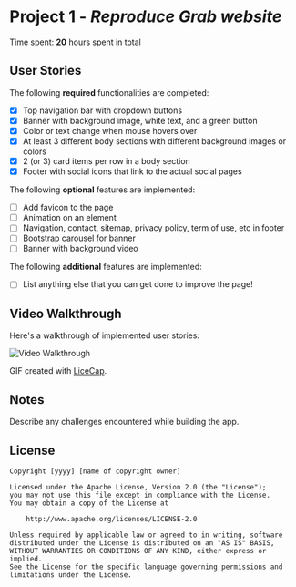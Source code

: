# Project 1 - *Reproduce Grab website*

Time spent: **20** hours spent in total

## User Stories

The following **required** functionalities are completed:

* [X] Top navigation bar with dropdown buttons
* [X] Banner with background image, white text, and a green button
* [X] Color or text change when mouse hovers over
* [X] At least 3 different body sections with different background images or colors
* [X] 2 (or 3) card items per row in a body section
* [X] Footer with social icons that link to the actual social pages

The following **optional** features are implemented:

* [ ] Add favicon to the page
* [ ] Animation on an element
* [ ] Navigation, contact, sitemap, privacy policy, term of use, etc in footer
* [ ] Bootstrap carousel for banner
* [ ] Banner with background video

The following **additional** features are implemented:

* [ ] List anything else that you can get done to improve the page!

## Video Walkthrough

Here's a walkthrough of implemented user stories:

<img src='http://i.imgur.com/link/to/your/gif/file.gif' title='Video Walkthrough' width='' alt='Video Walkthrough' />

GIF created with [LiceCap](http://www.cockos.com/licecap/).

## Notes

Describe any challenges encountered while building the app.

## License

    Copyright [yyyy] [name of copyright owner]

    Licensed under the Apache License, Version 2.0 (the "License");
    you may not use this file except in compliance with the License.
    You may obtain a copy of the License at

        http://www.apache.org/licenses/LICENSE-2.0

    Unless required by applicable law or agreed to in writing, software
    distributed under the License is distributed on an "AS IS" BASIS,
    WITHOUT WARRANTIES OR CONDITIONS OF ANY KIND, either express or implied.
    See the License for the specific language governing permissions and
    limitations under the License.
